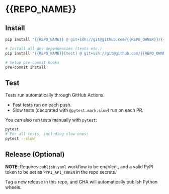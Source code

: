# {{REPO_NAME}}


## Install

```bash
pip install "{{REPO_NAME}} @ git+ssh://git@github.com/{{REPO_OWNER}}/{{REPO_NAME}}.git"

# Install all dev dependencies (tests etc.)
pip install "{{REPO_NAME}}[test] @ git+ssh://git@github.com/{{REPO_OWNER}}/{{REPO_NAME}}.git"

# Setup pre-commit hooks
pre-commit install
```


## Test

Tests run automatically through GitHub Actions.
* Fast tests run on each push.
* Slow tests (decorated with `@pytest.mark.slow`) run on each PR.

You can also run tests manually with `pytest`:
```bash
pytest
# For all tests, including slow ones:
pytest --slow
```


## Release (Optional)

**NOTE**: Requires `publish.yaml` workflow to be enabled., and a valid PyPI token to be set as `PYPI_API_TOKEN` in the repo secrets.

Tag a new release in this repo, and GHA will automatically publish Python wheels.
